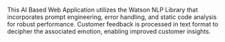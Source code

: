 This AI Based Web Application utilizes the Watson NLP Library that incorporates prompt engineering, error handling, and static code analysis for robust performance. Customer feedback is processed in text format to decipher the associated emotion, enabling improved customer insights.
